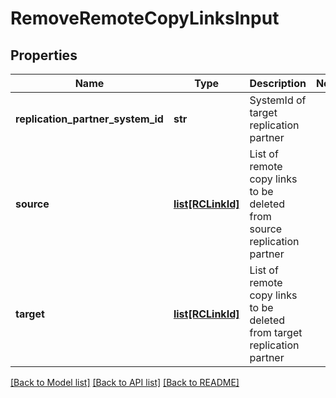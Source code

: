 # RemoveRemoteCopyLinksInput

## Properties
Name | Type | Description | Notes
------------ | ------------- | ------------- | -------------
**replication_partner_system_id** | **str** | SystemId of target replication partner | 
**source** | [**list[RCLinkId]**](RCLinkId.md) | List of remote copy links to be deleted from source replication partner | 
**target** | [**list[RCLinkId]**](RCLinkId.md) | List of remote copy links to be deleted from target replication partner | 

[[Back to Model list]](../README.md#documentation-for-models) [[Back to API list]](../README.md#documentation-for-api-endpoints) [[Back to README]](../README.md)


